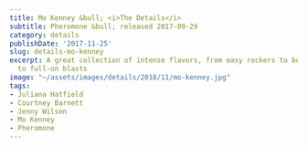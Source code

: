 ```yaml
---
title: Mo Kenney &bull; <i>The Details</i>
subtitle: Pheromone &bull; released 2017-09-29
category: details
publishDate: '2017-11-25'
slug: details-mo-kenney
excerpt: A great collection of intense flavors, from easy rockers to bedroom recordings
  to full-on blasts
image: "~/assets/images/details/2018/11/mo-kenney.jpg"
tags:
- Juliana Hatfield
- Courtney Barnett
- Jenny Wilson
- Mo Kenney
- Pheromone
---
```


